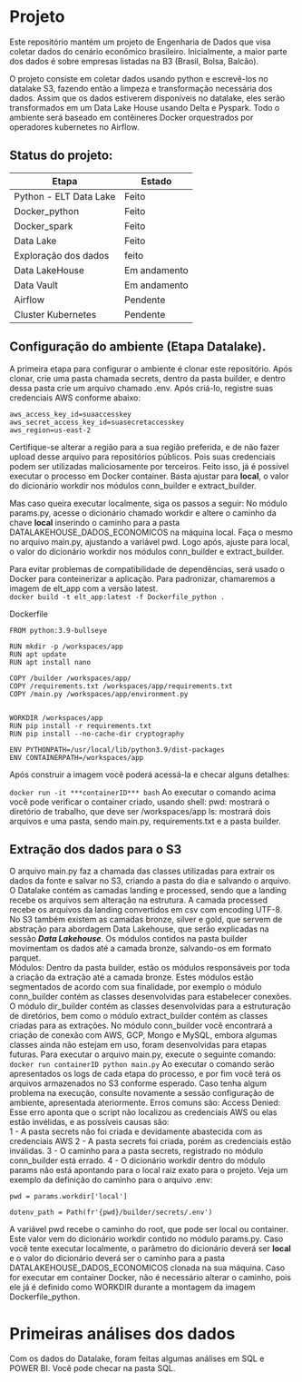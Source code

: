 # Projeto
Este repositório mantém um projeto de Engenharia de Dados que visa coletar dados do cenário econômico brasileiro. Inicialmente, a maior parte dos dados é sobre empresas listadas na B3 (Brasil, Bolsa, Balcão).

O projeto consiste em coletar dados usando python e escrevê-los no datalake S3, fazendo então a limpeza e transformação necessária dos dados. Assim que os dados estiverem disponíveis no datalake, eles serão transformados em um Data Lake House usando Delta e Pyspark. Todo o ambiente será baseado em contêineres Docker orquestrados por operadores kubernetes no Airflow.

## Status do projeto:
| Etapa | Estado |
| ------| ------ |
| Python - ELT Data Lake | Feito |
| Docker_python | Feito |
| Docker_spark | Feito |
| Data Lake | Feito |
| Exploração dos dados | feito |
| Data LakeHouse | Em andamento |
| Data Vault | Em andamento |
| Airflow | Pendente |
| Cluster Kubernetes | Pendente |

## Configuração do ambiente (Etapa Datalake).
A primeira etapa para configurar o ambiente é clonar este repositório.
Após clonar, crie uma pasta chamada secrets, dentro da pasta builder, e dentro dessa pasta crie um arquivo chamado .env. Após criá-lo, registre suas credenciais AWS conforme abaixo:
```
aws_access_key_id=suaaccesskey
aws_secret_access_key_id=suasecretaccesskey
aws_region=us-east-2
```
Certifique-se alterar a região para a sua região preferida, e de não fazer upload desse arquivo para repositórios públicos. Pois suas credenciais podem ser utilizadas maliciosamente por terceiros.
Feito isso, já é possível executar o processo em Docker container. Basta ajustar para **local**, o valor do dicionário workdir nos módulos conn_builder e extract_builder.

Mas caso queira executar localmente, siga os passos a seguir:
No módulo params.py, acesse o dicionário chamado workdir e altere o caminho da chave **local** inserindo o caminho para a pasta DATALAKEHOUSE_DADOS_ECONOMICOS na máquina local. Faça o mesmo no arquivo main.py, ajustando a variável pwd.
Logo após, ajuste para local, o valor do dicionário workdir nos módulos conn_builder e extract_builder.




Para evitar problemas de compatibilidade de dependências, será usado o Docker para conteinerizar a aplicação.
Para padronizar, chamaremos a imagem de elt_app com a versão latest. <br>
```docker build -t elt_app:latest -f Dockerfile_python . ```

Dockerfile
``` 
FROM python:3.9-bullseye

RUN mkdir -p /workspaces/app
RUN apt update 
RUN apt install nano

COPY /builder /workspaces/app/
COPY /requirements.txt /workspaces/app/requirements.txt
COPY /main.py /workspaces/app/environment.py


WORKDIR /workspaces/app
RUN pip install -r requirements.txt
RUN pip install --no-cache-dir cryptography

ENV PYTHONPATH=/usr/local/lib/python3.9/dist-packages
ENV CONTAINERPATH=/workspaces/app 
```

Após construir a imagem você poderá acessá-la e checar alguns detalhes:

``` docker run -it ***containerID*** bash ```
Ao executar o comando acima você pode verificar o container criado, usando shell:
pwd: mostrará o diretório de trabalho, que deve ser /workspaces/app
ls: mostrará dois arquivos e uma pasta, sendo main.py, requirements.txt e a pasta builder.

## Extração dos dados para o S3
O arquivo main.py faz a chamada das classes utilizadas para extrair os dados da fonte e salvar no S3, criando a pasta do dia e salvando o arquivo. <br>
O Datalake contém as camadas landing e processed, sendo que a landing recebe os arquivos sem alteração na estrutura. A camada processed recebe os arquivos da landing convertidos em csv com encoding UTF-8. <br>
No S3 também existem as camadas bronze, silver e gold, que servem de abstração para abordagem Data Lakehouse, que serão explicadas na sessão ***Data Lakehouse***. Os módulos contidos na pasta builder movimentam os dados até a camada bronze, salvando-os em formato parquet. <br>
Módulos:
Dentro da pasta builder, estão os módulos responsáveis por toda a criação da extração até a camada bronze. Estes módulos estão segmentados de acordo com sua finalidade, por exemplo o módulo conn_builder contém as classes desenvolvidas para estabelecer conexões. O módulo dir_builder contém as classes desenvolvidas para a estruturação de diretórios, bem como o módulo extract_builder contém as classes criadas para as extrações. 
No módulo conn_builder você encontrará a criação de conexão com AWS, GCP, Mongo e MySQL, embora algumas classes ainda não estejam em uso, foram desenvolvidas para etapas futuras.
Para executar o arquivo main.py, execute o seguinte comando: <br>
``` docker run containerID python main.py ```
Ao executar o comando serão apresentados os logs de cada etapa do processo, e por fim você terá os arquivos armazenados no S3 conforme esperado. Caso tenha algum problema na execução, consulte novamente a sessão configuração de ambiente, apresentada ateriormente. Erros comuns são:
Access Denied: Esse erro aponta que o script não localizou as credenciais AWS ou elas estão invélidas, e as possíveis causas são: <br>
1 - A pasta secrets não foi criada e devidamente abastecida com as credenciais AWS
2 - A pasta secrets foi criada, porém as credenciais estão inválidas.
3 - O caminho para a pasta secrets, registrado no módulo conn_builder está errado.
4 - O dicionário workdir dentro do módulo params não está apontando para o local raiz exato para o projeto. Veja um exemplo da definição do caminho para o arquivo .env:
```
pwd = params.workdir['local']

dotenv_path = Path(fr'{pwd}/builder/secrets/.env')
```
A variável pwd recebe o caminho do root, que pode ser local ou container. Este valor vem do dicionário workdir contido no módulo params.py. Caso você tente executar localmente, o parâmetro do dicionário deverá ser **local** e o valor do dicionário deverá ser o caminho para a pasta DATALAKEHOUSE_DADOS_ECONOMICOS clonada na sua máquina.
Caso for executar em container Docker, não é necessário alterar o caminho, pois ele já é definido como WORKDIR durante a montagem da imagem Dockerfile_python. 

# Primeiras análises dos dados
Com os dados do Datalake, foram feitas algumas análises em SQL e POWER BI. Você pode checar na pasta SQL.




